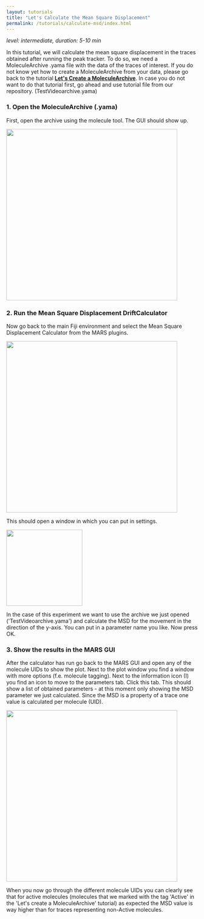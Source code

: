 ```yaml
---
layout: tutorials
title: "Let's Calculate the Mean Square Displacement"
permalink: /tutorials/calculate-msd/index.html
---
```


_level: intermediate, duration: 5-10 min_

In this tutorial, we will calculate the mean square displacement in the traces
obtained after running the peak tracker. To do so, we need a MoleculeArchive .yama file with the data of the traces of interest. If you do not know yet how to create a MoleculeArchive from your data, please go back to the tutorial **[Let's Create a MoleculeArchive](../tutorials/create-a-Molecule-Archive)**. In case you do not want to do that tutorial first, go ahead and use tutorial file from our repository. (TestVideoarchive.yama)


### 1. Open the MoleculeArchive (.yama)
First, open the archive using the molecule tool. The GUI should show up.

<img align='center' src='{{site.baseurl}}/tutorials/img/TMSD/img1.png' width='450' />

### 2. Run the Mean Square Displacement DriftCalculator
Now go back to the main Fiji environment and select the Mean Square Displacement Calculator from the MARS plugins.

<img align='center' src='{{site.baseurl}}/tutorials/img/TMSD/img2.jpg' width='450' />

This should open a window in which you can put in settings.

<img align='center' src='{{site.baseurl}}/tutorials/img/TMSD/img3.png' width='200' />

In the case of this experiment we want to use the archive we just opened ('TestVideoarchive.yama') and calculate the MSD for the movement in the direction of the y-axis. You can put in a parameter name you like. Now press OK.

### 3. Show the results in the MARS GUI
After the calculator has run go back to the MARS GUI and open any of the molecule UIDs to show the plot. Next to the plot window you find a window with more options (f.e. molecule tagging). Next to the information icon (I) you find an icon to move to the parameters tab. Click this tab. This should show a list of obtained parameters - at this moment only showing the MSD parameter we just calculated. Since the MSD is a property of a trace one value is calculated per molecule (UID).

<img align='center' src='{{site.baseurl}}/tutorials/img/TMSD/img4.png' width='450' />

When you now go through the different molecule UIDs you can clearly see that for active molecules (molecules that we marked with the tag 'Active' in the 'Let's create a MoleculeArchive' tutorial) as expected the MSD value is way higher than for traces representing non-Active molecules.
